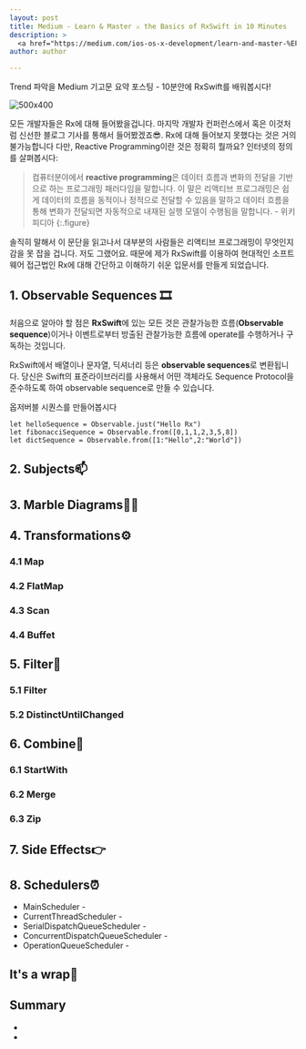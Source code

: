 ```yaml
---
layout: post
title: Medium - Learn & Master ⚔️ the Basics of RxSwift in 10 Minutes
description: >
  <a href="https://medium.com/ios-os-x-development/learn-and-master-%EF%B8%8F-the-basics-of-rxswift-in-10-minutes-818ea6e0a05b">원문 - Sebastian Boldt</a>
author: author

---
```


Trend 파악을 Medium 기고문 요약 포스팅 - 10분안에 RxSwift를 배워봅시다!

![500x400](https://miro.medium.com/max/4000/1*iVjIzql9k7PpwEUdb0phwQ.png)

모든 개발자들은 Rx에 대해 들어봤을겁니다. 마지막 개발자 컨퍼런스에서 혹은 이것처럼 신선한 블로그 기사를 통해서 들어봤겠죠😎. Rx에 대해 들어보지 못했다는 것은 거의 불가능합니다 다만, Reactive Programming이란 것은 정확히 뭘까요? 인터넷의 정의를 살펴봅시다:

> 컴퓨터분야에서 <b>reactive programming</b>은 데이터 흐름과 변화의 전달을 기반으로 하는 프로그래밍 패러다임을 말합니다. 이 말은 리액티브 프로그래밍은 쉽게 데이터의 흐름을 동적이나 정적으로 전달할 수 있음을 말하고 데이터 흐름을 통해 변화가 전달되면 자동적으로 내재된 실행 모델이 수행됨을 말합니다. - 위키피디아
{:.figure}

솔직히 말해서 이 문단을 읽고나서 대부분의 사람들은 리액티브 프로그래밍이 무엇인지 감을 못 잡을 겁니다. 저도 그랬어요. 때문에 제가 RxSwift를 이용하여 현대적인 소프트웨어 접근법인 Rx에 대해 간단하고 이해하기 쉬운 입문서를 만들게 되었습니다.

## 1. Observable Sequences 🎞
처음으로 알아야 할 점은 <b>RxSwift</b>에 있는 모든 것은 관찰가능한 흐름(<b>Observable sequence</b>)이거나 이벤트로부터 방출된 관찰가능한 흐름에 operate를 수행하거나 구독하는 것입니다.

RxSwift에서 배열이나 문자열, 딕셔너리 등은 <b>observable sequences</b>로 변환됩니다. 당신은 Swift의 표준라이브러리를 사용해서 어떤 객체라도 Sequence Protocol을 준수하도록 하여 observable sequence로 만들 수 있습니다.

옵저버블 시퀀스를 만들어봅시다

```
let helloSequence = Observable.just("Hello Rx")
let fibonacciSequence = Observable.from([0,1,1,2,3,5,8])
let dictSequence = Observable.from([1:"Hello",2:"World"])
```

## 2. Subjects📫

## 3. Marble Diagrams🙌🏼

## 4. Transformations⚙️

### 4.1 Map

### 4.2 FlatMap

### 4.3 Scan

### 4.4 Buffet

## 5. Filter🚬

### 5.1 Filter

### 5.2 DistinctUntilChanged

## 6. Combine💑

### 6.1 StartWith

### 6.2 Merge

### 6.3 Zip

## 7. Side Effects👉

## 8. Schedulers⏰

* MainScheduler -
* CurrentThreadScheduler -
* SerialDispatchQueueScheduler -
* ConcurrentDispatchQueueScheduler -
* OperationQueueScheduler -

## It's a wrap🎁

## Summary
*
*

